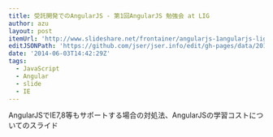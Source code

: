 ```yaml
---
title: 受託開発でのAngularJS - 第1回AngularJS 勉強会 at LIG
author: azu
layout: post
itemUrl: 'http://www.slideshare.net/frontainer/angularjs-1angularjs-lig'
editJSONPath: 'https://github.com/jser/jser.info/edit/gh-pages/data/2014/06/index.json'
date: '2014-06-03T14:42:29Z'
tags:
  - JavaScript
  - Angular
  - slide
  - IE
---
```

AngularJSでIE7,8等もサポートする場合の対処法、AngularJSの学習コストについてのスライド
